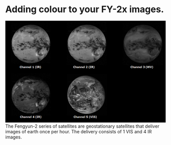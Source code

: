 # Adding colour to your FY-2x images.
![AutoAdjustTest](images/FY_images.png)
The Fengyun-2 series of satellites are geostationary satellites that deliver images of earth once per hour. The delivery consists of 1 VIS and 4 IR images. 

